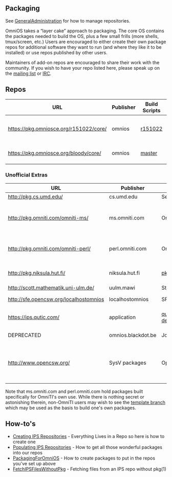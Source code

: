 Packaging
---------

See [GeneralAdministration](GeneralAdministration.md#ConfigurePublishers)
for how to manage repositories.

OmniOS takes a “layer cake” approach to packaging. The core OS contains
the packages needed to build the OS, plus a few small frills (more
shells, tmux/screen, etc.) Users are encouraged to either create their
own package repos for additional software they want to run (and where
they like it to be installed) or use repos published by other users.

Maintainers of add-on repos are encouraged to share their work with the
community. If you wish to have your repo listed here, please speak up on
the [mailing
list](http://lists.omniti.com/mailman/listinfo/omnios-discuss) or
[IRC](irc://chat.freenode.net/omnios).

## Repos

| URL                                      | Publisher | Build Scripts                                                     | Notes                                       |
|------------------------------------------|-----------|-------------------------------------------------------------------|---------------------------------------------|
| <https://pkg.omniosce.org/r151022/core/> | omnios    | [r151022](https://github.com/omniosorg/omnios-build/tree/r151022) | Core OS components (current LTS and Stable) |
| <https://pkg.omniosce.org/bloody/core/>  | omnios    | [master](https://github.com/omniosorg/omnios-build)               | Core OS components (unstable)               |

### Unofficial Extras

| URL                                      | Publisher          | Maintainer                             | Build Scripts                                                               | Notes                                                                        |
|------------------------------------------|--------------------|----------------------------------------|-----------------------------------------------------------------------------|------------------------------------------------------------------------------|
| <http://pkg.cs.umd.edu/>                 | cs.umd.edu         | Sergey Ivanov                          |                                                                             |                                                                              |
| <http://pkg.omniti.com/omniti-ms/>       | ms.omniti.com      | OmniTI                                 | [omniti-ms](https://github.com/omniti-labs/omniti-ms)                       | Non-core packages used in OmniTI's managed services environments             |
| <http://pkg.omniti.com/omniti-perl/>     | perl.omniti.com    | OmniTI                                 | [omnios-build-perl](https://github.com/omniti-labs/omnios-build-perl)       | Perl module dists designed to work with omniti/runtime/perl                  |
| <http://pkg.niksula.hut.fi/>             | niksula.hut.fi     | pkg@niksula.hut.fi                     | <https://github.com/niksula/omnios-build>                                   | Signed packages; see the [instructions](http://pkg.niksula.hut.fi/)          |
| <http://scott.mathematik.uni-ulm.de/>    | uulm.mawi          | Steffen Kram                           | [stefri/omnios-build](https://github.com/stefri/omnios-build)               |                                                                              |
| <http://sfe.opencsw.org/localhostomnios> | localhostomnios    | SFE Community                          | <https://sourceforge.net/p/pkgbuild/code/HEAD/tree/spec-files-extra/trunk/> | Open for contribution                                                        |
| <https://ips.qutic.com/>                 | application        | [qutic development](https://qutic.com) | <https://github.com/jfqd/omnios-userland>                                   | Userland packages; pull requests welcome                                     |          
| DEPRECATED                               | omnios.blackdot.be | Jorge Schrauwen                        | [omnios-build-blackdot](https://github.com/sjorge/omnios-build-blackdot)    | source still available on github                                             |
| <http://www.opencsw.org/>                | SysV packages      | OpenCSW                                | <https://sourceforge.net/p/gar/code/HEAD/tree/>                             | A collection of SysV packages (i.e. for use with the old pkgadd(1M) command) |

Note that ms.omniti.com and perl.omniti.com hold packages built
specifically for OmniTI's own use. While there is nothing secret or
astonishing therein, non-OmniTI users may wish to see the
[template branch](https://github.com/omniti-labs/omnios-build/tree/template)
which may be used as the basis to build one's own packages.

## How-to's

* [Creating IPS Repositories](CreatingRepos.md) - Everything Lives in a Repo so here is how to create one
* [Populating IPS Repositories](PopulatingRepos.m) - How to get all those wonderful packages into our repos
* [PackagingForOmniOS](PackagingForOmniOS.md) - How to create packages to put in the repos you've set up above
* [FetchIPSFilesWithoutPkg](FetchIPSFilesWithoutPkg.md) - Fetching files from an IPS repo without pkg(1)
